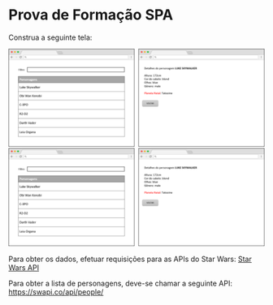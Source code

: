 # Prova de Formação SPA

Construa a seguinte tela:

![SWAPI](PROVA-FORMACAO-SPA.png)
![SWAPI](https://raw.githubusercontent.com/alvarocjunq/prova-formacao-spa/master/PROVA-FORMACAO-SPA.png)

Para obter os dados, efetuar requisições para as APIs do Star Wars:
[Star Wars API](https://swapi.co/documentation)

Para obter a lista de personagens, deve-se chamar a seguinte API:
https://swapi.co/api/people/